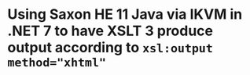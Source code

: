 # Using Saxon HE 11 Java via IKVM in .NET 7 to have XSLT 3 produce output according to `xsl:output method="xhtml"`